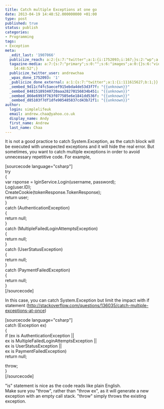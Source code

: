 ```yaml
---
title: Catch multiple Exceptions at one go
date: 2013-04-19 14:48:52.000000000 +01:00
type: post
published: true
status: publish
categories:
- Programming
tags:
- Exception
meta:
  _edit_last: '1907066'
  publicize_reach: a:2:{s:7:"twitter";a:1:{i:1752093;i:167;}s:2:"wp";a:1:{i:0;i:7;}}
  tagazine-media: a:7:{s:7:"primary";s:0:"";s:6:"images";a:0:{}s:6:"videos";a:0:{}s:11:"image_count";i:0;s:6:"author";s:7:"1907066";s:7:"blog_id";s:7:"1833431";s:9:"mod_stamp";s:19:"2013-04-19
    14:48:52";}
  publicize_twitter_user: andrewchaa
  _wpas_done_1752093: '1'
  _publicize_done_external: a:1:{s:7:"twitter";a:1:{i:111615627;b:1;}}
  _oembed_9d11cf4fc5aecef915ebda4de53d3f7f: "{{unknown}}"
  _oembed_84815189340720aaa28270156834b451: "{{unknown}}"
  _oembed_866e6993f763f077505e6e1841dd536f: "{{unknown}}"
  _oembed_d85103f7df1dfe905485837cd43b72f1: "{{unknown}}"
author:
  login: simplelifeuk
  email: andrew.chaa@yahoo.co.uk
  display_name: Andy
  first_name: Andrew
  last_name: Chaa
---
```

<p>It is not a good practice to catch System.Exception, as the catch block will be executed with unexpected exceptions and it will hide the real error. But sometimes, you want to catch multiple exceptions in order to avoid unnecessary repetitive code. For example,</p>
<p>[sourcecode language="csharp"]<br />
try<br />
{<br />
    var rsponse = lginService.Login(username, password);<br />
    Log(user.ID);<br />
    CreateCookie(tokenResponse.TokenResponse);<br />
    return user;<br />
}<br />
catch (AuthenticationException)<br />
{<br />
    return null;<br />
}<br />
catch (MultipleFailedLoginAttemptsException)<br />
{<br />
    return null;<br />
}<br />
catch (UserStatusException)<br />
{<br />
    return null;<br />
}<br />
catch (PaymentFailedException)<br />
{<br />
    return null;<br />
}<br />
[/sourcecode]</p>
<p>In this case, you can catch System.Exception but limit the impact with if statement (<a href="http://stackoverflow.com/questions/136035/catch-multiple-exceptions-at-once">http://stackoverflow.com/questions/136035/catch-multiple-exceptions-at-once</a>)</p>
<p>[sourcecode language="csharp"]<br />
catch (Exception ex)<br />
{<br />
    if (ex is AuthenticationException ||<br />
        ex is MultipleFailedLoginAttemptsException ||<br />
        ex is UserStatusException ||<br />
        ex is PaymentFailedException)<br />
        return null;</p>
<p>    throw;<br />
}<br />
[/sourcecode]</p>
<p>"is" statement is nice as the code reads like plain English.<br />
Make sure you "throw", rather than "throw ex", as it will generate a new exception with an empty call stack. "throw" simply throws the existing exception.</p>
